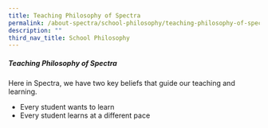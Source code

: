 ```yaml
---
title: Teaching Philosophy of Spectra
permalink: /about-spectra/school-philosophy/teaching-philosophy-of-spectra/
description: ""
third_nav_title: School Philosophy
---
```

##### **Teaching Philosophy of Spectra**

Here in Spectra, we have&nbsp;two key beliefs that guide our teaching and learning.

* Every student wants to learn
* Every student learns at a different pace